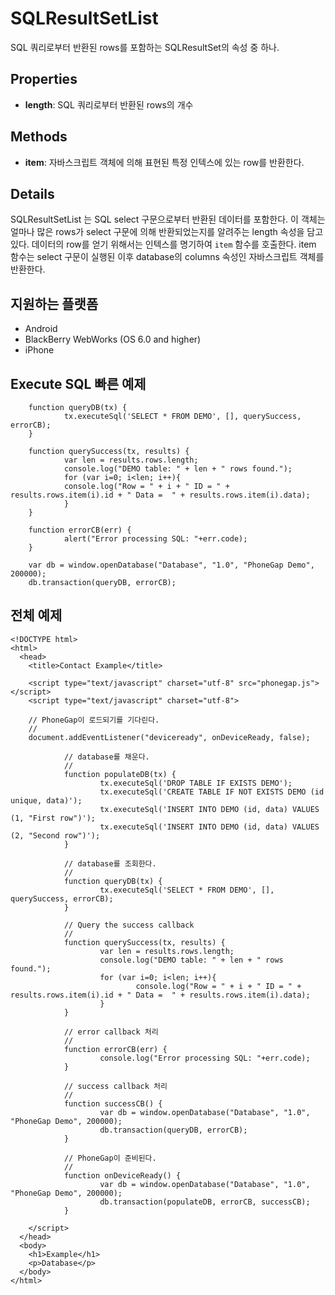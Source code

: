 SQLResultSetList
=======

SQL 쿼리로부터 반환된 rows를 포함하는 SQLResultSet의 속성 중 하나.

Properties
-------

- __length__: SQL 쿼리로부터 반환된 rows의 개수

Methods
-------

- __item__: 자바스크립트 객체에 의해 표현된 특정 인텍스에 있는 row를 반환한다.

Details
-------

SQLResultSetList 는 SQL select 구문으로부터 반환된 데이터를 포함한다. 이 객체는 얼마나 많은 rows가 select 구문에 의해 반환되었는지를 알려주는 length 속성을 담고있다. 데이터의 row를 얻기 위해서는 인텍스를 명기하여 `item` 함수를 호출한다. item 함수는 select 구문이 실행된 이후 database의 columns 속성인 자바스크립트 객체를 반환한다. 

지원하는 플랫폼
-------------------

- Android
- BlackBerry WebWorks (OS 6.0 and higher)
- iPhone

Execute SQL 빠른 예제
------------------

        function queryDB(tx) {
                tx.executeSql('SELECT * FROM DEMO', [], querySuccess, errorCB);
        }

        function querySuccess(tx, results) {
                var len = results.rows.length;
                console.log("DEMO table: " + len + " rows found.");
                for (var i=0; i<len; i++){
                console.log("Row = " + i + " ID = " + results.rows.item(i).id + " Data =  " + results.rows.item(i).data);
                }
        }

        function errorCB(err) {
                alert("Error processing SQL: "+err.code);
        }

        var db = window.openDatabase("Database", "1.0", "PhoneGap Demo", 200000);
        db.transaction(queryDB, errorCB);

전체 예제
------------

    <!DOCTYPE html>
    <html>
      <head>
        <title>Contact Example</title>

        <script type="text/javascript" charset="utf-8" src="phonegap.js"></script>
        <script type="text/javascript" charset="utf-8">

        // PhoneGap이 로드되기를 기다린다.
        //
        document.addEventListener("deviceready", onDeviceReady, false);

                // database를 채운다.
                //
                function populateDB(tx) {
                        tx.executeSql('DROP TABLE IF EXISTS DEMO');
                        tx.executeSql('CREATE TABLE IF NOT EXISTS DEMO (id unique, data)');
                        tx.executeSql('INSERT INTO DEMO (id, data) VALUES (1, "First row")');
                        tx.executeSql('INSERT INTO DEMO (id, data) VALUES (2, "Second row")');
                }

                // database를 조회한다.
                //
                function queryDB(tx) {
                        tx.executeSql('SELECT * FROM DEMO', [], querySuccess, errorCB);
                }

                // Query the success callback
                //
                function querySuccess(tx, results) {
                        var len = results.rows.length;
                        console.log("DEMO table: " + len + " rows found.");
                        for (var i=0; i<len; i++){
                                console.log("Row = " + i + " ID = " + results.rows.item(i).id + " Data =  " + results.rows.item(i).data);
                        }
                }

                // error callback 처리
                //
                function errorCB(err) {
                        console.log("Error processing SQL: "+err.code);
                }

                // success callback 처리
                //
                function successCB() {
                        var db = window.openDatabase("Database", "1.0", "PhoneGap Demo", 200000);
                        db.transaction(queryDB, errorCB);
                }

                // PhoneGap이 준비된다.
                //
                function onDeviceReady() {
                        var db = window.openDatabase("Database", "1.0", "PhoneGap Demo", 200000);
                        db.transaction(populateDB, errorCB, successCB);
                }

        </script>
      </head>
      <body>
        <h1>Example</h1>
        <p>Database</p>
      </body>
    </html>
